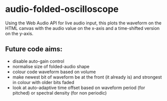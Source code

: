 # audio-folded-oscilloscope
Using the Web Audio API for live audio input, this plots the waveform on the HTML canvas with the audio value on the x-axis and a time-shifted version on the y-axis.

## Future code aims:
- disable auto-gain control
- normalise size of folded-audio shape
- colour code waveform based on volume
- make newest bit of waveform be at the front (it already is) and strongest in colour with older bits faded
- look at auto-adaptive time offset based on waveform period (for pitched) or spectral density (for non periodic)
